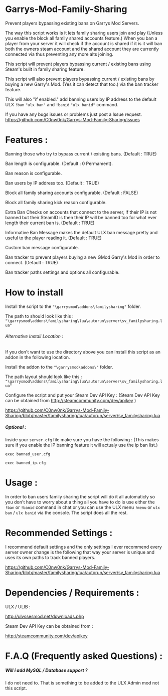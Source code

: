 # Garrys-Mod-Family-Sharing

Prevent players bypassing existing bans on Garrys Mod Servers.

The way this script works is it lets family sharing users join and play (Unless you enable the block all family shared accounts feature.) When you ban a player from your server it will check if the account is shared if it is it will ban both the owners steam account and the shared account they are currently connected via thus preventing any more alts joining.

This script will prevent players bypassing current / existing bans using Steam's built in family sharing feature.

This script will also prevent players bypassing current / existing bans by buying a new Garry's Mod. (Yes it can detect that too.) via the ban tracker feature.

This will also "if enabled." add banning users by IP address to the default ULX `!ban` `"ulx ban"` and `!banid` `"ulx banid"` command.

If you have any bugs issues or problems just post a Issue request. https://github.com/C0nw0nk/Garrys-Mod-Family-Sharing/issues

# Features :

Banning those who try to bypass current / existing bans. (Default : TRUE)

Ban length is configurable. (Default : 0 Permament).

Ban reason is configurable.

Ban users by IP address too. (Default : TRUE)

Block all family sharing accounts configurable. (Default : FALSE)

Block all family sharing kick reason configurable.

Extra Ban Checks on accounts that connect to the server, If their IP is not banned but their SteamID is then their IP will be banned too for what ever length their current ban is. (Default : TRUE)

Informative Ban Message makes the default ULX ban message pretty and useful to the player reading it. (Default : TRUE)

Custom ban message configurable.

Ban tracker to prevent players buying a new GMod Garry's Mod in order to connect. (Default : TRUE)

Ban tracker paths settings and options all configurable.

# How to install

Install the script to the `"\garrysmod\addons\familysharing"` folder.

The path to should look like this : `"\garrysmod\addons\familysharing\lua\autorun\server\sv_familysharing.lua"`

###### Alternative Install Location :
If you don't want to use the directory above you can install this script as an addon in the following location.

Install the addon to the `"\garrysmod\addons\"` folder.

The path layout should look like this : `"\garrysmod\addons\familysharing\lua\autorun\server\sv_familysharing.lua"`

Configure the script and put your Steam Dev API Key : (Steam Dev API Key can be obtained from http://steamcommunity.com/dev/apikey )

https://github.com/C0nw0nk/Garrys-Mod-Family-Sharing/blob/master/familysharing/lua/autorun/server/sv_familysharing.lua

##### Optional :

Inside your `server.cfg` file make sure you have the following : (This makes sure if you enable the IP banning feature it will actualy use the ip ban list.)

`exec banned_user.cfg`

`exec banned_ip.cfg`

# Usage :

In order to ban users family sharing the script will do it all automaticly so you don't have to worry about a thing all you have to do is use either the `!ban` or `!banid` command in chat or you can use the ULX menu `!menu` or `ulx ban` / `ulx banid` via the console. The script does all the rest.

# Recommended Settings :

I recommend default settings and the only settings I ever recommend every server owner change is the following that way your server is unique and uses its own paths to track banned players.

https://github.com/C0nw0nk/Garrys-Mod-Family-Sharing/blob/master/familysharing/lua/autorun/server/sv_familysharing.lua

# Dependencies / Requirements :

ULX / ULIB :

http://ulyssesmod.net/downloads.php

Steam Dev API Key can be obtained from :

http://steamcommunity.com/dev/apikey

# F.A.Q (Frequently asked Questions) :

##### Will i add MySQL / Database support ?

I do not need to. That is something to be added to the ULX Admin mod not this script.
